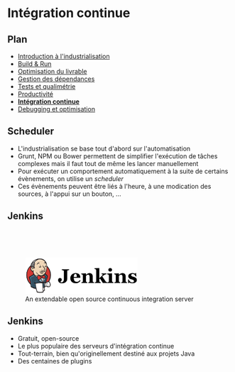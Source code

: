 # Intégration continue

<!-- .slide: data-background="zenika/images/title-background.png" -->



## Plan

<!-- .slide: class="toc" -->

- [Introduction à l'industrialisation](#/1)
- [Build & Run](#/2)
- [Optimisation du livrable](#/3)
- [Gestion des dépendances](#/4)
- [Tests et qualimétrie](#/5)
- [Productivité](#/6)
- **[Intégration continue](#/7)**
- [Debugging et optimisation](#/8)



## Scheduler

- L'industrialisation se base tout d'abord sur l'automatisation
- Grunt, NPM ou Bower permettent de simplifier l'exécution de tâches complexes mais il faut tout de même les lancer manuellement
- Pour exécuter un comportement automatiquement à la suite de certains évènements, on utilise un *scheduler*
- Ces évènements peuvent être liés à l'heure, à une modication des sources, à l'appui sur un bouton, ...



## Jenkins

<figure>
    <img src="assets/images/jenkins-logo.png" alt="Jenkins logo"  width="60%" style="margin-top: 15%;"/>
    <figcaption>An extendable open source continuous integration server</figcaption>
</figure>



## Jenkins

- Gratuit, open-source
- Le plus populaire des serveurs d'intégration continue
- Tout-terrain, bien qu'originellement destiné aux projets Java
- Des centaines de plugins



##